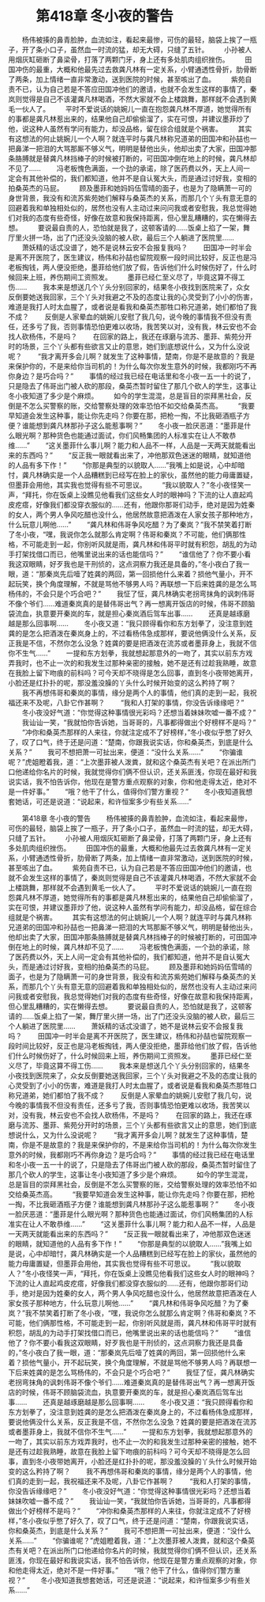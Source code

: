 # 　　第418章 冬小夜的警告
　　杨伟被揍的鼻青脸肿，血流如注，看起来最惨，可伤的最轻，脑袋上挨了一瓶子，开了条小口子，虽然血一时流的猛，却无大碍，只缝了五针。
　　小孙被人用烟灰缸砸断了鼻梁骨，打落了两颗门牙，身上还有多处肌肉组织挫伤。
　　田国冲伤的最重，大概和他最先过去救龚凡林有一定关系，小臂通透性骨折，肋骨断了两条，加上情绪一直非常激动，送到医院的时候，甚至咳出了血。
　　紫苑自责不已，认为自己若是不答应田国冲他们的邀请，也就不会发生这样的事情了，秦岚则觉得是自己不该灌龚凡林喝酒，不然大家就不会上楼跳舞，那样就不会遇到黄毛一伙人了。
　　平时不爱说话的姚婉儿一直在抱怨龚凡林不厚道，她觉得所有的事都是龚凡林惹出来的，结果他自己却偷偷溜了，实在可恨，并建议墨菲炒了他，说这种人虽然有学问有能力，却没品格，留在综合组就是个祸害。
　　其实有这想法的何止姚婉儿一个人啊？就连平时与龚凡林称兄道弟的田国冲和孙喆也一把鼻涕一把泪的大骂那厮不够义气，明明是替他出头，他却出卖了大家，田国冲那条胳膊就是替龚凡林挡棒子的时候被打断的，可田国冲倒在地上的时候，龚凡林却不见了……
　　冯老板愧色满面，一个劲的承诺，除了医药费以外，天上人间一定会有其他补偿的，我们都知道，他并不是自认冤大头，而是通过讨好我，变相的拍桑英杰的马屁。
　　顾及墨菲和她妈妈伍雪晴的面子，也是为了隐瞒萧一可的身世背景，我没有和流苏紫苑她们解释与桑英杰的关系，而那几个丫头有意无意的回避着我和单独相处似的，居然也没有人主动过来问问我或者安慰我，我总觉得她们对我的态度有些奇怪，好像在故意和我保持距离，但心里乱糟糟的，实在懒得去想。
　　要说最自责的人，恐怕就是我了，这顿客请的……饭桌上掐了一架，舞厅里火拼一场，出了门还没头没脑的被人砍，最后三个人躺进了医院里……
　　萧妖精的话忒没谱了，她不是说林云安不会报复我吗？
　　田国冲一时半会是离不开医院了，医生建议，杨伟和孙喆也留院观察一段时间比较好，反正也是冯老板掏钱，两人便没拒绝，墨菲给他们放了假，告诉他们什么时候伤好了，什么时候回来上班，养伤期间工资照发。
　　墨菲已经仁至义尽了，毕竟这算不得工伤……
　　我本来是想送几个丫头分别回家的，结果冬小夜找到医院来了，众女反倒要她送我回家，三个丫头对我避之不及的态度让我的心灵受到了小小的伤害，难道是我打人时太血腥了，或者说是看我和桑英杰那牲口称兄道弟，她们都怕了我不成？
　　反倒是人家晕血的姚婉儿安慰了我几句，说今晚的事情我不但没有责任，还多亏了我，否则事情恐怕更难以收场，我苦笑以对，没有我，林云安也不会找人砍杨伟，不是吗？
　　在回家的路上，我还在琢磨与流苏、墨菲、紫苑分开时的场景，三个丫头都有些欲言又止的意思，她们到底想说什么，又为什么没说呢？
　　“我才离开多会儿啊？就发生了这种事情，楚南，你是不是故意的？我是来保护你的，不是来给你当司机的！为什么每次你发生意外的时候，我都刚巧不再你身边？是巧合吗？”
　　事情的经过我已经在电话里和冬小夜一五一十的说了，只是隐去了伟哥出门被人砍的那段，桑英杰暂时留住了那几个砍人的学生，这事让冬小夜知道了多少是个麻烦。
　　如今的学生混混，总是盲目的崇拜黑社会，反倒是不怎么买警察的账，交给警察处理的效率恐怕不如交给桑英杰高。
　　“我要早知道会发生这种事，能让你先走吗？你要在那，把枪一掏，不比我砸酒瓶子方便？谁能想到龚凡林那孙子这么能惹事啊？”
　　冬小夜一脸厌恶道：“墨菲是什么眼光啊？那种货色也能通过面试，你们风畅集团的人标准实在让人不敢恭维……”
　　“这关墨菲什么事儿啊？能力和人品不一样，人品是一天两天就能看出来的东西吗？”
　　“反正我一眼就看出来了，冲他那双色迷迷的眼睛，就知道他的人品有多下作！”
　　“你那是典型的以貌取人……”我嘴上如是说，心中却暗忖，龚凡林确实是一个人品糟糕到已经写在脸上的家伙，虽然他的能力毋庸置疑，但墨菲会用他，其实我也觉得有些不可思议。
　　“我以貌取人？”冬小夜怪笑一声，“拜托，你在饭桌上没瞧见他看我们这些女人时的眼神吗？下流的让人直起鸡皮疙瘩，好像我们都没穿衣服似的……还有，他跟你那哥们动手，绝对是因为姓秦的女人，两个男人争风吃醋也没什么，他居然故意把酒泼在人家女孩子那种地方，什么玩意儿啊他……”
　　“龚凡林和伟哥争风吃醋？为了秦岚？”我不禁笑着打断了冬小夜，“嘿，我说你怎么就那么肯定啊？伟哥和秦岚？不可能，他们俩那性格，不可能走到一起，你别听风就是雨，龚凡林和伟哥平时就有积怨，胡乱的为动手打架找借口而已，他嘴里说出来的话也能信吗？”
　　“谁信他了？你不要小看我这双眼睛，好歹我也是干刑侦的，这点洞察力我还是具备的，”冬小夜白了我一眼，道：“那秦岚先后噎了姓龚的两回，第一回损他什么来着？损他气量小，开不起玩笑，换个角度理解，不就是骂他不够男人吗？再联想一下后来姓龚的是怎么骂杨伟的，不会只是个巧合吧？”
　　我怔了怔，龚凡林确实老拐弯抹角的讽刺伟哥不像个爷们……难道秦岚真的是替伟哥出气？再一想离开饭店的时候，伟哥不顾脑袋流血，执意要开秦岚的车，就是担心秦岚酒后驾车出事……
　　还真是越琢磨越是那么回事啊……
　　冬小夜又道：“我只顾得看你和东方划拳了，没注意到姓龚的是怎么把酒泼在秦岚身上的，不过看杨伟急成那样，要说他俩没什么关系，反正我是不信，不然你怎么没急？姓龚的要是把酒泼在流苏或者墨菲身上，我就不信你不生气……”
　　一提和东方划拳，我就想起那意外的一吻了，其实以前东方戏弄我时，也不止一次的和我发生过那种亲密的接触，她不是还有过趁我熟睡，故意在我脸上留下吻痕的前科吗？可今天却不晓得是怎么回事，直到冬小夜带她离开，小脸还是红扑扑的呢，那没羞没臊的丫头什么时候开始变的这么矜持了啊？
　　我不再想伟哥和秦岚的事情，缘分是两个人的事情，他们真的走到一起，我祝福还来不及呢，八卦它作甚啊？
　　“我和人打架的事情，你没告诉缘缘吧？”
　　冬小夜没好气道：“你觉得这种事情很光彩吗？还想当着妹妹吹嘘一番不成？”
　　我讪讪一笑，“我就怕你告诉她，当哥哥的，凡事都得做出个好榜样不是吗？”
　　“冲你和桑英杰那样的人来往，你就注定成不了好榜样，”冬小夜似乎憋了好久了，叹了口气，终于还是问道：“楚南，你跟我说实话，你和桑英杰，到底是什么关系？”
　　我可不想把萧一可扯出来，便道：“没什么关系……”
　　“你骗谁呢？”虎姐瞪着我，道：“上次墨菲被人泼粪，就和这个桑英杰有关吧？在派出所门口他递给你名片的时候，我就觉得你们俩不但认识，还关系匪浅，你现在最好和我说实话，我不怕告诉你，他现在是警方重点观察的对象，你和他走得太近，绝对不是一件好事。”
　　“哦？他干了什么，值得你们警方重视？”
　　冬小夜知道我想套她话，可还是说道：“说起来，和许恒案多少有些关系……”

　　第418章 冬小夜的警告
　　杨伟被揍的鼻青脸肿，血流如注，看起来最惨，可伤的最轻，脑袋上挨了一瓶子，开了条小口子，虽然血一时流的猛，却无大碍，只缝了五针。
　　小孙被人用烟灰缸砸断了鼻梁骨，打落了两颗门牙，身上还有多处肌肉组织挫伤。
　　田国冲伤的最重，大概和他最先过去救龚凡林有一定关系，小臂通透性骨折，肋骨断了两条，加上情绪一直非常激动，送到医院的时候，甚至咳出了血。
　　紫苑自责不已，认为自己若是不答应田国冲他们的邀请，也就不会发生这样的事情了，秦岚则觉得是自己不该灌龚凡林喝酒，不然大家就不会上楼跳舞，那样就不会遇到黄毛一伙人了。
　　平时不爱说话的姚婉儿一直在抱怨龚凡林不厚道，她觉得所有的事都是龚凡林惹出来的，结果他自己却偷偷溜了，实在可恨，并建议墨菲炒了他，说这种人虽然有学问有能力，却没品格，留在综合组就是个祸害。
　　其实有这想法的何止姚婉儿一个人啊？就连平时与龚凡林称兄道弟的田国冲和孙喆也一把鼻涕一把泪的大骂那厮不够义气，明明是替他出头，他却出卖了大家，田国冲那条胳膊就是替龚凡林挡棒子的时候被打断的，可田国冲倒在地上的时候，龚凡林却不见了……
　　冯老板愧色满面，一个劲的承诺，除了医药费以外，天上人间一定会有其他补偿的，我们都知道，他并不是自认冤大头，而是通过讨好我，变相的拍桑英杰的马屁。
　　顾及墨菲和她妈妈伍雪晴的面子，也是为了隐瞒萧一可的身世背景，我没有和流苏紫苑她们解释与桑英杰的关系，而那几个丫头有意无意的回避着我和单独相处似的，居然也没有人主动过来问问我或者安慰我，我总觉得她们对我的态度有些奇怪，好像在故意和我保持距离，但心里乱糟糟的，实在懒得去想。
　　要说最自责的人，恐怕就是我了，这顿客请的……饭桌上掐了一架，舞厅里火拼一场，出了门还没头没脑的被人砍，最后三个人躺进了医院里……
　　萧妖精的话忒没谱了，她不是说林云安不会报复我吗？
　　田国冲一时半会是离不开医院了，医生建议，杨伟和孙喆也留院观察一段时间比较好，反正也是冯老板掏钱，两人便没拒绝，墨菲给他们放了假，告诉他们什么时候伤好了，什么时候回来上班，养伤期间工资照发。
　　墨菲已经仁至义尽了，毕竟这算不得工伤……
　　我本来是想送几个丫头分别回家的，结果冬小夜找到医院来了，众女反倒要她送我回家，三个丫头对我避之不及的态度让我的心灵受到了小小的伤害，难道是我打人时太血腥了，或者说是看我和桑英杰那牲口称兄道弟，她们都怕了我不成？
　　反倒是人家晕血的姚婉儿安慰了我几句，说今晚的事情我不但没有责任，还多亏了我，否则事情恐怕更难以收场，我苦笑以对，没有我，林云安也不会找人砍杨伟，不是吗？
　　在回家的路上，我还在琢磨与流苏、墨菲、紫苑分开时的场景，三个丫头都有些欲言又止的意思，她们到底想说什么，又为什么没说呢？
　　“我才离开多会儿啊？就发生了这种事情，楚南，你是不是故意的？我是来保护你的，不是来给你当司机的！为什么每次你发生意外的时候，我都刚巧不再你身边？是巧合吗？”
　　事情的经过我已经在电话里和冬小夜一五一十的说了，只是隐去了伟哥出门被人砍的那段，桑英杰暂时留住了那几个砍人的学生，这事让冬小夜知道了多少是个麻烦。
　　如今的学生混混，总是盲目的崇拜黑社会，反倒是不怎么买警察的账，交给警察处理的效率恐怕不如交给桑英杰高。
　　“我要早知道会发生这种事，能让你先走吗？你要在那，把枪一掏，不比我砸酒瓶子方便？谁能想到龚凡林那孙子这么能惹事啊？”
　　冬小夜一脸厌恶道：“墨菲是什么眼光啊？那种货色也能通过面试，你们风畅集团的人标准实在让人不敢恭维……”
　　“这关墨菲什么事儿啊？能力和人品不一样，人品是一天两天就能看出来的东西吗？”
　　“反正我一眼就看出来了，冲他那双色迷迷的眼睛，就知道他的人品有多下作！”
　　“你那是典型的以貌取人……”我嘴上如是说，心中却暗忖，龚凡林确实是一个人品糟糕到已经写在脸上的家伙，虽然他的能力毋庸置疑，但墨菲会用他，其实我也觉得有些不可思议。
　　“我以貌取人？”冬小夜怪笑一声，“拜托，你在饭桌上没瞧见他看我们这些女人时的眼神吗？下流的让人直起鸡皮疙瘩，好像我们都没穿衣服似的……还有，他跟你那哥们动手，绝对是因为姓秦的女人，两个男人争风吃醋也没什么，他居然故意把酒泼在人家女孩子那种地方，什么玩意儿啊他……”
　　“龚凡林和伟哥争风吃醋？为了秦岚？”我不禁笑着打断了冬小夜，“嘿，我说你怎么就那么肯定啊？伟哥和秦岚？不可能，他们俩那性格，不可能走到一起，你别听风就是雨，龚凡林和伟哥平时就有积怨，胡乱的为动手打架找借口而已，他嘴里说出来的话也能信吗？”
　　“谁信他了？你不要小看我这双眼睛，好歹我也是干刑侦的，这点洞察力我还是具备的，”冬小夜白了我一眼，道：“那秦岚先后噎了姓龚的两回，第一回损他什么来着？损他气量小，开不起玩笑，换个角度理解，不就是骂他不够男人吗？再联想一下后来姓龚的是怎么骂杨伟的，不会只是个巧合吧？”
　　我怔了怔，龚凡林确实老拐弯抹角的讽刺伟哥不像个爷们……难道秦岚真的是替伟哥出气？再一想离开饭店的时候，伟哥不顾脑袋流血，执意要开秦岚的车，就是担心秦岚酒后驾车出事……
　　还真是越琢磨越是那么回事啊……
　　冬小夜又道：“我只顾得看你和东方划拳了，没注意到姓龚的是怎么把酒泼在秦岚身上的，不过看杨伟急成那样，要说他俩没什么关系，反正我是不信，不然你怎么没急？姓龚的要是把酒泼在流苏或者墨菲身上，我就不信你不生气……”
　　一提和东方划拳，我就想起那意外的一吻了，其实以前东方戏弄我时，也不止一次的和我发生过那种亲密的接触，她不是还有过趁我熟睡，故意在我脸上留下吻痕的前科吗？可今天却不晓得是怎么回事，直到冬小夜带她离开，小脸还是红扑扑的呢，那没羞没臊的丫头什么时候开始变的这么矜持了啊？
　　我不再想伟哥和秦岚的事情，缘分是两个人的事情，他们真的走到一起，我祝福还来不及呢，八卦它作甚啊？
　　“我和人打架的事情，你没告诉缘缘吧？”
　　冬小夜没好气道：“你觉得这种事情很光彩吗？还想当着妹妹吹嘘一番不成？”
　　我讪讪一笑，“我就怕你告诉她，当哥哥的，凡事都得做出个好榜样不是吗？”
　　“冲你和桑英杰那样的人来往，你就注定成不了好榜样，”冬小夜似乎憋了好久了，叹了口气，终于还是问道：“楚南，你跟我说实话，你和桑英杰，到底是什么关系？”
　　我可不想把萧一可扯出来，便道：“没什么关系……”
　　“你骗谁呢？”虎姐瞪着我，道：“上次墨菲被人泼粪，就和这个桑英杰有关吧？在派出所门口他递给你名片的时候，我就觉得你们俩不但认识，还关系匪浅，你现在最好和我说实话，我不怕告诉你，他现在是警方重点观察的对象，你和他走得太近，绝对不是一件好事。”
　　“哦？他干了什么，值得你们警方重视？”
　　冬小夜知道我想套她话，可还是说道：“说起来，和许恒案多少有些关系……”

